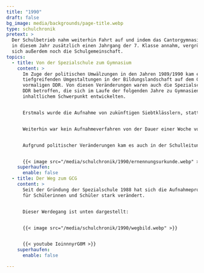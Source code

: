 ```yaml
---
title: "1990"
draft: false
bg_image: media/backgrounds/page-title.webp
type: schulchronik
pretext: >
  Der Schulbetrieb nahm weiterhin Fahrt auf und indem das Cantorgymnasium
  in diesem Jahr zusätzlich einen Jahrgang der 7. Klasse annahm, vergrößerte
  sich außerdem noch die Schulgemeinschaft.
topics:
  - title: Von der Spezialschule zum Gymnasium
    content: >
      Im Zuge der politischen Umwälzungen in den Jahren 1989/1990 kam es zu
      tiefgreifenden Umgestaltungen in der Bildungslandschaft auf dem Gebiet der
      vormaligen DDR. Von diesen Veränderungen waren auch die Spezialschulen der
      DDR betroffen, die sich im Laufe der folgenden Jahre zu Gymnasien mit
      inhaltlichem Schwerpunkt entwickelten.


      Erstmals wurde die Aufnahme von zukünftigen Siebtklässlern, statt wie vorher von Neuntklässlern durchgeführt. Auch die Aufnahmebedingungen veränderten sich, denn es war nun keine Delegierung sowie keine Empfehlung der Schule notwendig.


      Weiterhin war kein Aufnahmeverfahren von der Dauer einer Woche vorgesehen, sondern es wurden Einzelgespräche über Allgemeinwissen und sprachliche Fähigkeiten durchgeführt. Zusätzlich musste experimentiert werden. Die anschließende Auswertung der Ergebnisse entschied über eine Aufnahme der SchülerInnen.


      Aufgrund politischer Veränderungen kam es auch in der Schulleitung zu einer Umstrukturierung. Zum 01.09.1990 erhielt Herr Dr. Ulrich Müller die Ernennungsurkunde zum Direktor unserer Schule.


      {{< image src="/media/schulchronik/1990/ernennungsurkunde.webp" >}}
    superhaufen:
      enable: false
  - title: Der Weg zum GCG
    content: >
      Seit der Gründung der Spezialschule 1988 hat sich die Aufnahmeprozedur
      für Schülerinnen und Schüler stark verändert.


      Dieser Werdegang ist unten dargestellt:


      {{< image src="/media/schulchronik/1990/wegbild.webp" >}}


      {{< youtube IoinnnyrG0M >}}
    superhaufen:
      enable: false

---
```

